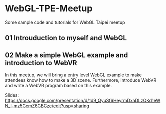 # WebGL-TPE-Meetup
Some sample code and tutorials for WebGL Taipei meetup

## 01 Introuduction to myself and WebGL 

## 02 Make a simple WebGL example and introduction to WebVR
In this meetup, we will bring a entry level WebGL example to make attendees know how to make a 3D scene. Furthermore, introduce WebVR and write a WebVR program based on this example.

Slides:
https://docs.google.com/presentation/d/1d9_QyuSf6HeyrmDxaDLzOKd1eWN_I-mz5GcmZ6GBCzc/edit?usp=sharing

